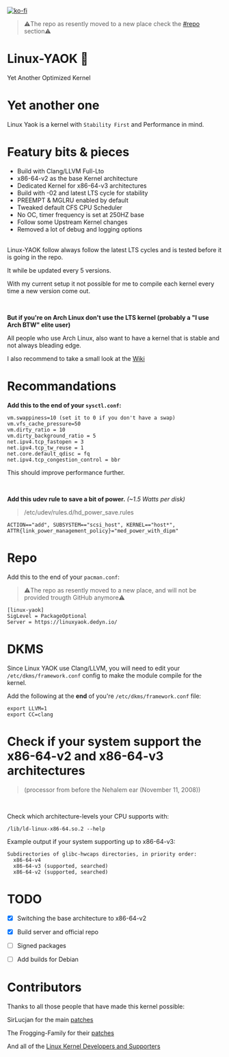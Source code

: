 [![ko-fi](https://ko-fi.com/img/githubbutton_sm.svg)](https://ko-fi.com/V7V57BNHC)
> ⚠️The repo as resently moved to a new place check the [#repo](#repo) section⚠️
# Linux-YAOK 🐧
Yet Another Optimized Kernel

# Yet another one
Linux Yaok is a kernel with `Stability First` and Performance in mind.

# Featury bits & pieces
- Build with Clang/LLVM Full-Lto
- x86-64-v2 as the base Kernel architecture
- Dedicated Kernel for x86-64-v3 architectures
- Build with -02 and latest LTS cycle for stability
- PREEMPT & MGLRU enabled by default
- Tweaked default CFS CPU Scheduler
- No OC, timer frequency is set at 250HZ base
- Follow some Upstream Kernel changes
- Removed a lot of debug and logging options

<br/>
Linux-YAOK follow always follow the latest LTS cycles and is tested before it is going in the repo.

It while be updated every 5 versions.

With my current setup it not possible for me to compile each kernel every time a new version come out.

<br/>

**But if you're on Arch Linux don't use the LTS kernel (probably a "I use Arch BTW" elite user)**

All people who use Arch Linux, also want to have a kernel that is stable and not always bleading edge.

I also recommend to take a small look at the [Wiki](https://github.com/Gontier-Julien/Linux-YAOK/wiki)

# Recommandations

**Add this to the end of your `sysctl.conf`:**

```
vm.swappiness=10 (set it to 0 if you don't have a swap)
vm.vfs_cache_pressure=50
vm.dirty_ratio = 10
vm.dirty_background_ratio = 5
net.ipv4.tcp_fastopen = 3
net.ipv4.tcp_tw_reuse = 1
net.core.default_qdisc = fq
net.ipv4.tcp_congestion_control = bbr
```
This should improve performance further.

<br/>

**Add this udev rule to save a bit of power.** *(~1.5 Watts per disk)*
>/etc/udev/rules.d/hd_power_save.rules
```
ACTION=="add", SUBSYSTEM=="scsi_host", KERNEL=="host*", ATTR{link_power_management_policy}="med_power_with_dipm"
```
# Repo

Add this to the end of your `pacman.conf`:
>⚠️The repo as resently moved to a new place, and will not be provided trougth GitHub anymore⚠️
```
[linux-yaok]
SigLevel = PackageOptional
Server = https://linuxyaok.dedyn.io/
```

# DKMS

Since Linux YAOK use Clang/LLVM, you will need to edit your `/etc/dkms/framework.conf` config to make the module compile for the kernel.

Add the following at the **end** of you're `/etc/dkms/framework.conf` file:
```
export LLVM=1
export CC=clang
```

# Check if your system support the x86-64-v2 and x86-64-v3 architectures

>(processor from before the Nehalem ear (November 11, 2008))

<br/>

Check which architecture-levels your CPU supports with:
```
/lib/ld-linux-x86-64.so.2 --help
```
Example output if your system supporting up to x86-64-v3:
```
Subdirectories of glibc-hwcaps directories, in priority order:
  x86-64-v4
  x86-64-v3 (supported, searched)
  x86-64-v2 (supported, searched)
```

# TODO

- [x] Switching the base architecture to x86-64-v2
- [x] Build server and official repo
- [ ] Signed packages
- [ ] Add builds for Debian


# Contributors

Thanks to all those people that have made this kernel possible:

SirLucjan for the main [patches](https://github.com/sirlucjan/kernel-patches)

The Frogging-Family for their [patches](https://github.com/Frogging-Family/linux-tkg/tree/master/linux-tkg-patches)

And all of the [Linux Kernel Developers and Supporters](https://www.kernel.org/)